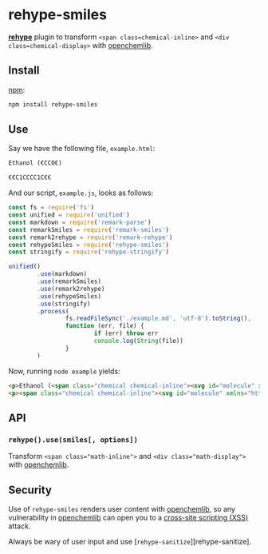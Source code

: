 # rehype-smiles

[**rehype**][rehype] plugin to transform `<span class=chemical-inline>` and
`<div class=chemical-display>` with [openchemlib](https://github.com/cheminfo/openchemlib-js).

## Install

[npm][]:

```sh
npm install rehype-smiles
```

## Use

Say we have the following file, `example.html`:


```markdown
Ethanol (€CCO€)

€€C1CCCC1C€€
```

And our script, `example.js`, looks as follows:

```js
const fs = require('fs')
const unified = require('unified')
const markdown = require('remark-parse')
const remarkSmiles = require('remark-smiles')
const remark2rehype = require('remark-rehype')
const rehypeSmiles = require('rehype-smiles')
const stringify = require('rehype-stringify')

unified()
        .use(markdown)
        .use(remarkSmiles)
        .use(remark2rehype)
        .use(rehypeSmiles)
        .use(stringify)
        .process(
                fs.readFileSync('./example.md', 'utf-8').toString(),
                function (err, file) {
                        if (err) throw err
                        console.log(String(file))
                }
        )
```

Now, running `node example` yields:

```html
<p>Ethanol (<span class="chemical chemical-inline"><svg id="molecule" xmlns="http://www.w3.org/2000/svg" version="1.1" width="63px" height="30px" viewBox="3 -5 63 30">   <style> #molecule { pointer-events:none; } #molecule .event  { pointer-events:all; } line { stroke-linecap:round; } polygon { stroke-linejoin:round; } </style>   <text x="19.46" y="16.1" font-family=" Helvetica" font-size="12" fill="rgb(255,13,13)">O</text>   <text x="10.8" y="16.1" font-family=" Helvetica" font-size="12" fill="rgb(255,13,13)">H</text>   <line x1="59.06" y1="12.1" x2="41.6" y2="2.02" stroke="rgb(0,0,0)" stroke-width="1.21"></line>   <line x1="41.6" y1="2.02" x2="29.8" y2="8.83" stroke="rgb(0,0,0)" stroke-width="1.21"></line>   <line id="molecule:Bond:0" class="event" x1="59.06" y1="12.1" x2="41.6" y2="2.02" stroke-width="8" opacity="0"></line>   <line id="molecule:Bond:1" class="event" x1="41.6" y1="2.02" x2="24.13" y2="12.1" stroke-width="8" opacity="0"></line>   <circle id="molecule:Atom:0" class="event" cx="59.06" cy="12.1" r="8" opacity="0"></circle>   <circle id="molecule:Atom:1" class="event" cx="41.6" cy="2.02" r="8" opacity="0"></circle>   <circle id="molecule:Atom:2" class="event" cx="24.13" cy="12.1" r="8" opacity="0"></circle> </svg></span>)</p>
<p><span class="chemical chemical-inline"><svg id="molecule" xmlns="http://www.w3.org/2000/svg" version="1.1" width="74px" height="56px" viewBox="12 6 74 56">   <style> #molecule { pointer-events:none; } #molecule .event  { pointer-events:all; } line { stroke-linecap:round; } polygon { stroke-linejoin:round; } </style>   <line x1="62.3" y1="52.24" x2="78.36" y2="34.4" stroke="rgb(0,0,0)" stroke-width="1.44"></line>   <line x1="78.36" y1="34.4" x2="66.36" y2="13.62" stroke="rgb(0,0,0)" stroke-width="1.44"></line>   <line x1="66.36" y1="13.62" x2="42.88" y2="18.61" stroke="rgb(0,0,0)" stroke-width="1.44"></line>   <line x1="42.88" y1="18.61" x2="40.37" y2="42.48" stroke="rgb(0,0,0)" stroke-width="1.44"></line>   <line x1="62.3" y1="52.24" x2="40.37" y2="42.48" stroke="rgb(0,0,0)" stroke-width="1.44"></line>   <line x1="40.37" y1="42.48" x2="19.59" y2="54.48" stroke="rgb(0,0,0)" stroke-width="1.44"></line>   <line id="molecule:Bond:0" class="event" x1="62.3" y1="52.24" x2="78.36" y2="34.4" stroke-width="8" opacity="0"></line>   <line id="molecule:Bond:1" class="event" x1="78.36" y1="34.4" x2="66.36" y2="13.62" stroke-width="8" opacity="0"></line>   <line id="molecule:Bond:2" class="event" x1="66.36" y1="13.62" x2="42.88" y2="18.61" stroke-width="8" opacity="0"></line>   <line id="molecule:Bond:3" class="event" x1="42.88" y1="18.61" x2="40.37" y2="42.48" stroke-width="8" opacity="0"></line>   <line id="molecule:Bond:4" class="event" x1="62.3" y1="52.24" x2="40.37" y2="42.48" stroke-width="8" opacity="0"></line>   <line id="molecule:Bond:5" class="event" x1="40.37" y1="42.48" x2="19.59" y2="54.48" stroke-width="8" opacity="0"></line>   <circle id="molecule:Atom:0" class="event" cx="62.3" cy="52.24" r="8" opacity="0"></circle>   <circle id="molecule:Atom:1" class="event" cx="78.36" cy="34.4" r="8" opacity="0"></circle>   <circle id="molecule:Atom:2" class="event" cx="66.36" cy="13.62" r="8" opacity="0"></circle>   <circle id="molecule:Atom:3" class="event" cx="42.88" cy="18.61" r="8" opacity="0"></circle>   <circle id="molecule:Atom:4" class="event" cx="40.37" cy="42.48" r="8" opacity="0"></circle>   <circle id="molecule:Atom:5" class="event" cx="19.59" cy="54.48" r="8" opacity="0"></circle> </svg></span></p>
```


## API

### `rehype().use(smiles[, options])`

Transform `<span class="math-inline">` and `<div class="math-display">` with [openchemlib](https://github.com/cheminfo/openchemlib-js).

## Security

Use of `rehype-smiles` renders user content with [openchemlib](https://github.com/cheminfo/openchemlib-js), so any vulnerability
in [openchemlib](https://github.com/cheminfo/openchemlib-js) can open you to a [cross-site scripting (XSS)][xss] attack.

Always be wary of user input and use [`rehype-sanitize`][rehype-sanitize].

<!-- Definitions -->

[npm]: https://docs.npmjs.com/cli/install

[rehype]: https://github.com/rehypejs/rehype

[xss]: https://en.wikipedia.org/wiki/Cross-site_scripting
